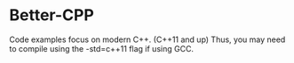 # Better-CPP

Code examples focus on modern C++. (C++11 and up)
Thus, you may need to compile using the -std=c++11 flag if using GCC.
